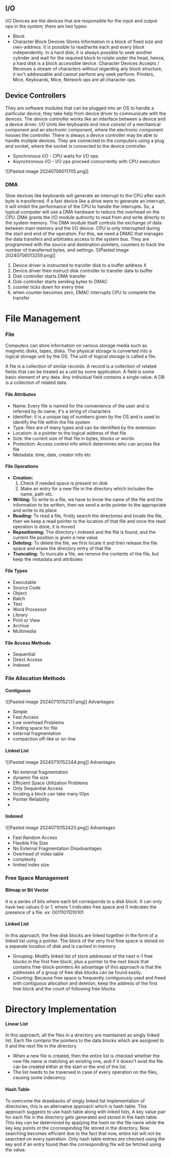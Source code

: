 ## I/O
I/O Devices are the devices that are responsible for the input and output ops in the system; there are two types:
- Block
- Character
Block Devices
	Stores information in a block of fixed size and own-address. It is possible to read/write each and every block independently. In a hard disk, it is always possible to seek another cylinder and wait for the required block to rotate under the head, hence, a hard disk is a block accessible device. 
Character Devices
	Accepts / Receives a stream of characters without regarding any block structure, it isn't addressable and cannot perform any seek perform. Printers, Mice, Keyboards, Mice, Network ops are all character ops.

## Device Controllers
They are software modules that can be plugged into an OS to handle a particular device, they take help from device driver to communicate with the devices.
The device controller works like an interface between a device and a device driver. I/O Units like keyboards and mice consist of a mechanical component and an electronic component, where the electronic component houses the controller.
There is always a device controller may be able to handle multiple devices. They are connected to the computers using a plug and socket, where the socket is connected to the device controller.

- Synchronous I/O - CPU waits for I/O ops
- Asynchronous I/O - I/O ops proceed concurrently with CPU execution

![[Pasted image 20240706011705.png]]

### DMA
Slow devices like keyboards will generate an interrupt to the CPU after each byte is transferred. If a fast device like a drive were to generate an interrupt, it will inhibit the performance of the CPU to handle the interrupts. So, a typical computer will use a DMA hardware to reduce the overhead on the CPU.
DMA grants the I/O module authority to read from and write directly to the system memory. The DMA module itself controls the exchange of data between main memory and the I/O device. CPU is only interrupted during the start and end of the operation.
For this, we need a DMAC that manages the data transfers and arbitrates access to the system bus. They are programmed with the source and destination pointers, counters to track the number of transferred bytes, and settings.
![[Pasted image 20240706013259.png]]

1. Device driver is instructed to transfer disk to a buffer address X
2. Device driver then instruct disk controller to transfer data to buffer
3. Disk controller starts DMA transfer
4. Disk controller starts sending bytes to DMAC
5. counter ticks down for every time
6. when counter becomes zero, DMAC interrupts CPU to complete the transfer


# File Management

### File
Computers can store information on various storage media such as magnetic disks, tapes, disks. The physical storage is converted into a logical storage unit by the OS. The unit of logical storage is called a file.

A file is a collection of similar records. A record is a collection of related fields that can be treated as a unit by some application. A field is some basic element of any data. Any individual field contains a single value. A DB is a collection of related data.

#### File Attributes
- Name: Every file is named for the convenience of the user and is referred by its name, it's a string of characters
- Identifier: it is a unique tag of numbers given by the OS and is used to identify the file within the file system
- Type: files are of many types and can be identified by the extension
- Location: is a pointer to the logical address of that file
- Size: the current size of that file in bytes, blocks or words
- Protection: Access control info which determines who can access the file
- Metadata: time, date, creator info etc

#### File Operations
- **Creation:** 
	1. Check if needed space is present on disk
	2. Make an entry for a new file in the directory which includes the name, path etc.
- **Writing:** To write to a file, we have to know the name of the file and the information to be written, then we send a write pointer to the appropriate and write to its place
- **Reading:** To read a file, firstly search the directories and locate the file, then we keep a read pointer to the location of that file and once the read operation is done, it is moved
- **Repositioning:** The directory i indexed and the file is found, and the current file position is given a new value
- **Deleting:** To delete the file, we first locate it and then release the file space and erase the directory entry of that file
- **Truncating:** To truncate a file, we remove the contents of the file, but keep the metadata and attributes


#### File Types
- Executable
- Source Code
- Object
- Batch
- Text
- Word Processor
- Library
- Print or View
- Archive
- Multimedia

#### File Access Methods
- Sequential
- Direct Access
- Indexed

### File Allocation Methods

#### Contiguous
![[Pasted image 20240710152137.png]]
Advantages:
- Simple
- Fast Access
- Low overhead
Problems
- Finding space for file
- external fragmentation
- compaction off-like or on-line

#### Linked List
![[Pasted image 20240710152244.png]]
Advantages
- No external fragmentation
- dynamic file size
- Efficient Space Utilization
Problems
- Only Sequential Access
- locating a block can take many IOps
- Pointer Reliability
- 

#### Indexed
![[Pasted image 20240710152420.png]]
Advantages
- Fast Random Access
- Flexible File Size
- No External Fragmentation
Disadvantages
- Overhead of index table
- complexity
- limited index size

### Free Space Management

#### Bitmap or Bit Vector
It is a series of bits where each bit corresponds to a disk block. It can only have two values 0 or 1, where 1 indicates free space and 0 indicates the presence of a file. 
ex: 00111011010101

#### Linked List
In this approach, the free disk blocks are linked together in the form of a linked list using a pointer. The block of the very first free space is stored on a separate location of disk and is cached in memory.

- Grouping:
	Modify linked list of store addresses of the next n-1 free blocks in the first free block, plus a pointer to the next block that contains free-block-pointers
	An advantage of this approach is that the addresses of a group of free disk blocks can be found easily.
- Counting:
	Because free space is frequently contiguously used and freed with contiguous allocation and deletion, keep the address of the first free block and the count of following free blocks

# Directory Implementation

#### Linear List
In this approach, all the files in a directory are maintained as singly linked list. Each file contains the pointers to the data blocks which are assigned to it and the next file in the directory.

- When a new file is created, then the entire list is checked whether the new file name is matching an existing one, and if it doesn't exist the file can be created either at the start or the end of the list.
- The list needs to be traversed in case of every operation on the files, causing some indecency.

#### Hash Table
To overcome the drawbacks of singly linked list implementation of directories, this is an alternative approach which is hash table.
This approach suggests to use hash table along with linked lists, A key value pair for each file in the directory gets generated and stored in the hash table. This key can be determined by applying the hash on the file name while the key key points ot the ccorrespinding file stored in the directory.
Now searching becomes efficient due to the fact that now, entire list will not be searched on every operation. Only hash table entries are checked using the key and if an entry found then the corresponding file will be fetched using the value.